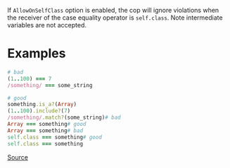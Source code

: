 
If `AllowOnSelfClass` option is enabled, the cop will ignore violations when the receiver of
the case equality operator is `self.class`. Note intermediate variables are not accepted.

# Examples

```ruby
# bad
(1..100) === 7
/something/ === some_string

# good
something.is_a?(Array)
(1..100).include?(7)
/something/.match?(some_string)# bad
Array === something# good
Array === something# bad
self.class === something# good
self.class === something
```

[Source](http://www.rubydoc.info/gems/rubocop/RuboCop/Cop/Style/CaseEquality)
